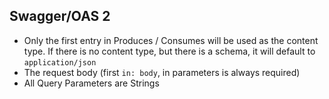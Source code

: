 
## Swagger/OAS 2 
- Only the first entry in Produces / Consumes will be used as the content type. If there is no content type, but there is a schema, it will default to `application/json`
- The request body (first `in: body`, in parameters is always required)
- All Query Parameters are Strings

